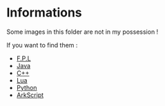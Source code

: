 # Informations

Some images in this folder are not in my possession !

If you want to find them : 

- [F.P.L](https://program-4.gitbook.io/french-programming-language/)
- [Java](https://www.java.com/fr/)
- [C++](https://en.cppreference.com/w/)
- [Lua](https://www.lua.org/home.html)
- [Python](https://www.python.org/)
- [ArkScript](https://arkscript-lang.dev/)